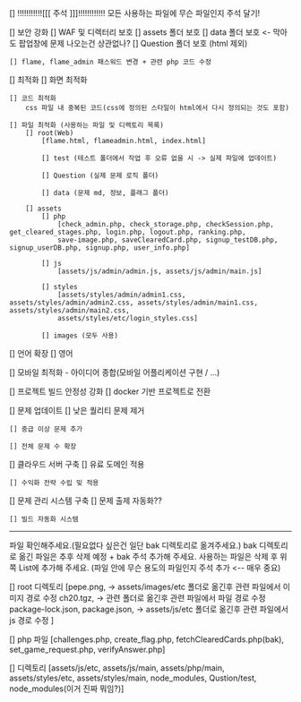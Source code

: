 [] !!!!!!!!!!![[[ 주석 ]]]!!!!!!!!!!!! 
    모든 사용하는 파일에 무슨 파일인지 주석 달기!

[] 보안 강화
    [] WAF 및 디렉터리 보호
        [] assets 폴더 보호
        [] data 폴더 보호 <- 막아도 팝업창에 문제 나오는건 상관없나?
        [] Question 폴더 보호 (html 제외)

    [] flame, flame_admin 패스워드 변경 + 관련 php 코드 수정

[] 최적화
    [] 화면 최적화

    [] 코드 최적화
        css 파일 내 중복된 코드(css에 정의된 스타일이 html에서 다시 정의되는 것도 포함)

    [] 파일 최적화 (사용하는 파일 및 디렉토리 목록)
        [] root(Web)
            [flame.html, flameadmin.html, index.html]

            [] test (테스트 폴더에서 작업 후 오류 없을 시 -> 실제 파일에 업데이트)
            
            [] Question (실제 문제 로직 폴더)

            [] data (문제 md, 정보, 플래그 폴더)

        [] assets
            [] php
                [check_admin.php, check_storage.php, checkSession.php, get_cleared_stages.php, login.php, logout.php, ranking.php,
                save-image.php, saveClearedCard.php, signup_testDB.php, signup_userDB.php, signup.php, user_info.php]

            [] js
                [assets/js/admin/admin.js, assets/js/admin/main.js]

            [] styles
                [assets/styles/admin/admin1.css, assets/styles/admin/admin2.css, assets/styles/admin/main1.css, assets/styles/admin/main2.css,
                assets/styles/etc/login_styles.css]

            [] images (모두 사용)

[] 언어 확장
    [] 영어

[] 모바일 최적화
    - 아이디어 종합(모바일 어플리케이션 구현 / ...)

[] 프로젝트 빌드 안정성 강화
    [] docker 기반 프로젝트로 전환

[] 문제 업데이트
    [] 낮은 퀄리티 문제 제거

    [] 중급 이상 문제 추가

    [] 전체 문제 수 확장

[] 클라우드 서버 구축
    [] 유료 도메인 적용

    [] 수익화 전략 수립 밎 적용

[] 문제 관리 시스템 구축
    [] 문제 출제 자동화??

    [] 빌드 자동화 시스템



--------------------------------------------------------------------------------------------------------------------------------------
파일 확인해주세요.(필요없다 싶은건 일단 bak 디렉토리로 옮겨주세요.)
bak 디렉토리로 옮긴 파일은 추후 삭제 예정 + bak 주석 추가해 주세요.
사용하는 파일은 삭제 후 위쪽 List에 추가해 주세요. (파일 안에 무슨 용도의 파일인지 주석 추가 <-- 매우 중요)

[] root 디렉토리
    [pepe.png,  -> assets/images/etc 폴더로 옮긴후 관련 파일에서 이미지 경로 수정
    ch20.tgz,   -> 관련 폴더로 옮긴후 관련 파일에서 파일 경로 수정
    package-lock.json, package.json,    -> assets/js/etc 폴더로 옮긴후 관련 파일에서 js 경로 수정
    ]

[] php 파일
    [challenges.php, create_flag.php, fetchClearedCards.php(bak), set_game_request.php, verifyAnswer.php]

[] 디렉토리
    [assets/js/etc, assets/js/main,
    assets/php/main,
    assets/styles/etc, assets/styles/main,
    node_modules,
    Qustion/test,
    node_modules(이거 진짜 뭐임?)]

